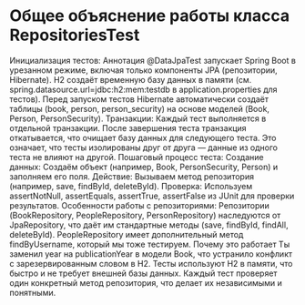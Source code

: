 # Общее объяснение работы класса RepositoriesTest
Инициализация тестов:
Аннотация @DataJpaTest запускает Spring Boot в урезанном режиме, включая только компоненты JPA (репозитории, Hibernate).
H2 создаёт временную базу данных в памяти (см. spring.datasource.url=jdbc:h2:mem:testdb в application.properties для тестов).
Перед запуском тестов Hibernate автоматически создаёт таблицы (book, person, person_security) на основе моделей (Book, Person, PersonSecurity).
Транзакции:
Каждый тест выполняется в отдельной транзакции. После завершения теста транзакция откатывается, что очищает базу данных для следующего теста.
Это означает, что тесты изолированы друг от друга — данные из одного теста не влияют на другой.
Пошаговый процесс теста:
Создание данных: Создаём объект (например, Book, PersonSecurity, Person) и заполняем его поля.
Действие: Вызываем метод репозитория (например, save, findById, deleteById).
Проверка: Используем assertNotNull, assertEquals, assertTrue, assertFalse из JUnit для проверки результатов.
Особенности работы с репозиториями:
Репозитории (BookRepository, PeopleRepository, PersonRepository) наследуются от JpaRepository, что даёт им стандартные методы (save, findById, findAll, deleteById).
PeopleRepository имеет дополнительный метод findByUsername, который мы тоже тестируем.
Почему это работает
Ты заменил year на publicationYear в модели Book, что устранило конфликт с зарезервированным словом в H2.
Тесты используют H2 в памяти, что быстро и не требует внешней базы данных.
Каждый тест проверяет один конкретный метод репозитория, что делает их независимыми и понятными.